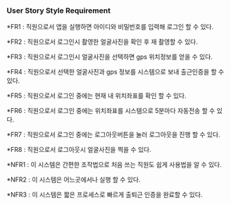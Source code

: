 ### User Story Style Requirement

*FR1 : 직원으로서 앱을 실행하면 아이디와 비밀번호를 입력해 로그인 할 수 있다.

*FR2 : 직원으로서 로그인시 촬영한 얼굴사진을 확인 후 재 촬영할 수 있다.

*FR3 : 직원으로서 로그인시 얼굴사진을 선택하면 gps 위치정보를 얻을 수 있다.

*FR4 : 직원으로서 선택한 얼굴사진과 gps 정보를 시스템으로 보내 출근인증을 할 수 있다.

*FR5 : 직원으로서 로그인 중에는 현재 내 위치좌표를 확인 할 수 있다.

*FR6 : 직원으로서 로그인 중에는 위치좌표를 시스템으로 5분마다 자동전송 할 수 있다.

*FR7 : 직원으로서 로그인 중에는 로그아웃버튼을 눌러 로그아웃을 진행 할 수 있다.

*FR8 : 직원으로서 로그아웃시 얼굴사진을 찍을 수 있다.

*NFR1 : 이 시스템은 간편한 조작법으로 처음 쓰는 직원도 쉽게 사용법을 알 수 있다. 

*NFR2 : 이 시스템은 어느곳에서나 실행 할 수 있다.

*NFR3 : 이 시스템은 짧은 프로세스로 빠르게 출퇴근 인증을 완료할 수 있다.
